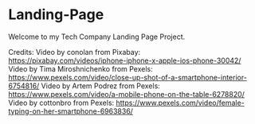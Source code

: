 # Landing-Page

Welcome to my Tech Company Landing Page Project.

Credits:
Video by conolan from Pixabay: https://pixabay.com/videos/iphone-iphone-x-apple-ios-phone-30042/
Video by Tima Miroshnichenko from Pexels: https://www.pexels.com/video/close-up-shot-of-a-smartphone-interior-6754816/
Video by Artem Podrez from Pexels: https://www.pexels.com/video/a-mobile-phone-on-the-table-6278820/
Video by cottonbro from Pexels: https://www.pexels.com/video/female-typing-on-her-smartphone-6963836/
